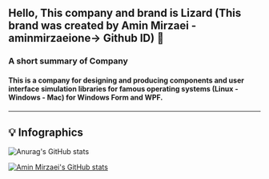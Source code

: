 ## Hello, This company and brand is Lizard (This brand was created by Amin Mirzaei - aminmirzaeione-> Github ID) 👋

<h3> A short summary of Company </h3>
<h4>This is a company for designing and producing components and user interface simulation libraries for famous operating systems (Linux - Windows - Mac) for Windows Form and WPF.
</h4>

----------------------------------------------------------------------

<h2> 💡 Infographics</h2>


![Anurag's GitHub stats](https://github-readme-stats.vercel.app/api?username=AminMirzaeiOne&show_icons=true&theme=radical)

[![Amin Mirzaei's GitHub stats](https://github-readme-stats.vercel.app/api/top-langs?username=aminmirzaeione&hide=html,scss,stylus,blade,jupyter%20notebook,python,css,shell,batchfile,dockerfile,typescript&theme=radical&show_icons=true)](https://github.com/aminmirzaeione)

<!--
**AminMirzaeiOne/AminMirzaeiOne** is a ✨ _special_ ✨ repository because its `README.md` (this file) appears on your GitHub profile.

Here are some ideas to get you started:

- 🔭 I’m currently working on ...
- 🌱 I’m currently learning ...
- 👯 I’m looking to collaborate on ...
- 🤔 I’m looking for help with ...
- 💬 Ask me about ...
- 📫 How to reach me: ...
- 😄 Pronouns: ...
- ⚡ Fun fact: ...
-->
